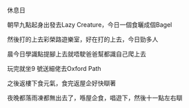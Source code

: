 休息日

朝早九點起身出發去Lazy Creature，今日一個食曬成個Bagel

然後打的上去彩榮路遊樂室，好在打的上去，今日勁多人

晨今日學識點提腳上去就唔駛爸爸幫都識自己爬上去

玩完就坐9 號送細佬去Oxford Path

之後返樓下食元氣，食完返屋企好快瞓著

夜晚都落雨凍都無出去了，喺屋企食，唱遊下，然後十一點左右瞓
